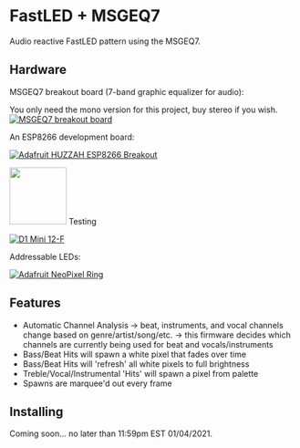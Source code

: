 FastLED + MSGEQ7
=========

Audio reactive FastLED pattern using the MSGEQ7.

Hardware
--------

MSGEQ7  breakout board (7-band graphic equalizer for audio):

You only need the mono version for this project, buy stereo if you wish.
[![MSGEQ7  breakout board](https://i.ebayimg.com/images/g/XMoAAOSw0e9UwT9y/s-l300.jpg)](https://www.ebay.com/itm/MSGEQ7-breakout-board-7-band-graphic-equalizer-for-audio-for-Arduino-RPi-PIC-/301210655107)


An ESP8266 development board:

[![Adafruit HUZZAH ESP8266 Breakout](https://cdn-shop.adafruit.com/310x233/2471-10.jpg)](https://www.adafruit.com/products/2471)

<img src="https://images-na.ssl-images-amazon.com/images/I/61GwRCoPxlL._AC_SL1035_.jpg" width="100" height="100">
Testing

[![D1 Mini 12-F](https://images-na.ssl-images-amazon.com/images/I/61KNTnEWAXL._AC_SL1000_.jpg)](https://www.amazon.com/AITRIP-NodeMcu-Internet-Development-Compatible/dp/B08C7FYM5T/ref=sr_1_2?dchild=1&keywords=d1+mini&qid=1609781610&sr=8-2)


Addressable LEDs:

[![Adafruit NeoPixel Ring](https://www.adafruit.com/images/145x109/1586-00.jpg)](https://www.adafruit.com/product/1586)

Features
--------
* Automatic Channel Analysis
 -> beat, instruments, and vocal channels change based on genre/artist/song/etc.
 -> this firmware decides which channels are currently being used for beat and vocals/instruments
* Bass/Beat Hits will spawn a white pixel that fades over time
* Bass/Beat Hits will 'refresh' all white pixels to full brightness
* Treble/Vocal/Instrumental 'Hits' will spawn a pixel from palette
* Spawns are marquee'd out every frame

Installing
-----------

Coming soon... no later than 11:59pm EST 01/04/2021.
